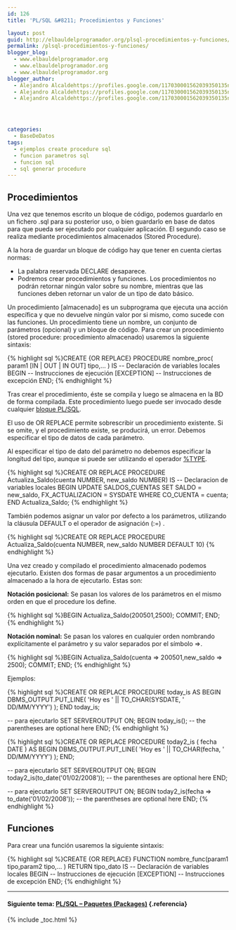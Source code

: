 ```yaml
---
id: 126
title: 'PL/SQL &#8211; Procedimientos y Funciones'

layout: post
guid: http://elbauldelprogramador.org/plsql-procedimientos-y-funciones/
permalink: /plsql-procedimientos-y-funciones/
blogger_blog:
  - www.elbauldelprogramador.org
  - www.elbauldelprogramador.org
  - www.elbauldelprogramador.org
blogger_author:
  - Alejandro Alcaldehttps://profiles.google.com/117030001562039350135noreply@blogger.com
  - Alejandro Alcaldehttps://profiles.google.com/117030001562039350135noreply@blogger.com
  - Alejandro Alcaldehttps://profiles.google.com/117030001562039350135noreply@blogger.com




categories:
  - BaseDeDatos
tags:
  - ejemplos create procedure sql
  - funcion parametros sql
  - funcion sql
  - sql generar procedure
---
```

<div class="icosql">
</div>

## Procedimientos

Una vez que tenemos escrito un bloque de código, podemos guardarlo en un fichero .sql para su posterior uso, o bien guardarlo en base de datos para que pueda ser ejecutado por cualquier aplicación. El segundo caso se realiza mediante procedimientos almacenados (Stored Procedure).

A la hora de guardar un bloque de código hay que tener en cuenta ciertas normas:

  * La palabra reservada DECLARE desaparece.
  * Podremos crear procedimientos y funciones. Los procedimientos no podrán retornar ningún valor sobre su nombre, mientras que las funciones deben retornar un valor de un tipo de dato básico.


<!--ad-->


Un procedimiento [almacenado] es un subprograma que ejecuta una acción específica y que no devuelve ningún valor por si mismo, como sucede con las funciones. Un procedimiento tiene un nombre, un conjunto de parámetros (opcional) y un bloque de código. Para crear un procedimiento (stored procedure: procedimiento almacenado) usaremos la siguiente sintaxis:

{% highlight sql %}CREATE {OR REPLACE} PROCEDURE nombre_proc( param1 [IN | OUT | IN OUT] tipo,... )
IS
  -- Declaración de variables locales
  BEGIN
  -- Instrucciones de ejecución
  [EXCEPTION]
  -- Instrucciones de excepción
END;
{% endhighlight %}

Tras crear el procedimiento, éste se compila y luego se almacena en la BD de forma compilada. Este procedimiento luego puede ser invocado desde cualquier [bloque PL/SQL][1].

El uso de OR REPLACE permite sobrescribir un procedimiento existente. Si se omite, y el procedimiento existe, se producirá, un error. Debemos especificar el tipo de datos de cada parámetro.

Al especificar el tipo de dato del parámetro no debemos especificar la longitud del tipo, aunque si puede ser utilizando el operador [%TYPE][2].  


{% highlight sql %}CREATE OR REPLACE
PROCEDURE Actualiza_Saldo(cuenta NUMBER, new_saldo NUMBER)
IS
  -- Declaracion de variables locales
BEGIN
  UPDATE SALDOS_CUENTAS
    SET SALDO = new_saldo,
    FX_ACTUALIZACION = SYSDATE
    WHERE CO_CUENTA = cuenta;
END Actualiza_Saldo;
{% endhighlight %}

También podemos asignar un valor por defecto a los parámetros, utilizando la cláusula DEFAULT o el operador de asignación (:=) .

{% highlight sql %}CREATE OR REPLACE
  PROCEDURE Actualiza_Saldo(cuenta NUMBER, new_saldo NUMBER DEFAULT 10)
{% endhighlight %}

Una vez creado y compilado el procedimiento almacenado podemos ejecutarlo. Existen dos formas de pasar argumentos a un procedimiento almacenado a la hora de ejecutarlo. Estas son:

**Notación posicional:** Se pasan los valores de los parámetros en el mismo orden en que el procedure los define.  


{% highlight sql %}BEGIN
  Actualiza_Saldo(200501,2500);
  COMMIT;
END;
{% endhighlight %}

**Notación nominal:** Se pasan los valores en cualquier orden nombrando explícitamente el parámetro y su valor separados por el símbolo =>.

{% highlight sql %}BEGIN
  Actualiza_Saldo(cuenta => 200501,new_saldo => 2500);
  COMMIT;
END;
{% endhighlight %}

Ejemplos:

{% highlight sql %}CREATE OR REPLACE PROCEDURE today_is AS
BEGIN
  DBMS_OUTPUT.PUT_LINE( 'Hoy es ' || TO_CHAR(SYSDATE, ' DD/MM/YYYY') );
END today_is;

-- para ejecutarlo
SET SERVEROUTPUT ON;
BEGIN
  today_is(); -- the parentheses are optional here
END;
{% endhighlight %}

{% highlight sql %}CREATE OR REPLACE PROCEDURE today2_is ( fecha DATE ) AS
BEGIN
  DBMS_OUTPUT.PUT_LINE( 'Hoy es ' || TO_CHAR(fecha, ' DD/MM/YYYY') );
END;

-- para ejecutarlo
SET SERVEROUTPUT ON;
BEGIN
  today2_is(to_date('01/02/2008')); -- the parentheses are optional here
END;

-- para ejecutarlo
SET SERVEROUTPUT ON;
BEGIN
  today2_is(fecha => to_date('01/02/2008')); -- the parentheses are optional here
END;
{% endhighlight %}

## Funciones

Para crear una función usaremos la siguiente sintaxis:

{% highlight sql %}CREATE {OR REPLACE} FUNCTION nombre_func(param1 tipo,param2 tipo,... ) RETURN tipo_dato IS
  -- Declaración de variables locales
BEGIN
  -- Instrucciones de ejecución
[EXCEPTION]
  -- Instrucciones de excepción
END;
{% endhighlight %}

* * *

#### Siguiente tema: [PL/SQL &#8211; Paquetes (Packages)][3] {.referencia}



 [1]: https://elbauldelprogramador.com/bloques-plsql/
 [2]: https://elbauldelprogramador.com/plsql-declaracion-de-variables/
 [3]: https://elbauldelprogramador.com/plsql-paquetes-packages/

{% include _toc.html %}
